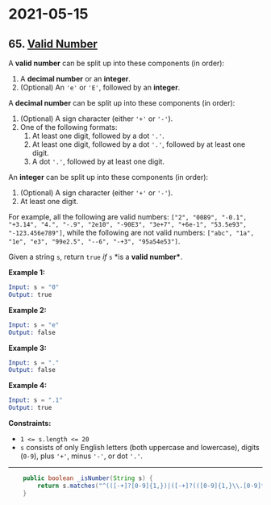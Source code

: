 # 2021-05-15

## 65. [Valid Number](https://leetcode.com/problems/valid-number/)

A **valid number** can be split up into these components (in order):

1. A **decimal number** or an **integer**.
2. (Optional) An `'e'` or `'E'`, followed by an **integer**.

A **decimal number** can be split up into these components (in order):

1. (Optional) A sign character (either `'+'` or `'-'`).
2. One of the following formats:
   1. At least one digit, followed by a dot `'.'`.
   2. At least one digit, followed by a dot `'.'`, followed by at least one digit.
   3. A dot `'.'`, followed by at least one digit.

An **integer** can be split up into these components (in order):

1. (Optional) A sign character (either `'+'` or `'-'`).
2. At least one digit.

For example, all the following are valid numbers: `["2", "0089", "-0.1", "+3.14", "4.", "-.9", "2e10", "-90E3", "3e+7", "+6e-1", "53.5e93", "-123.456e789"]`, while the following are not valid numbers: `["abc", "1a", "1e", "e3", "99e2.5", "--6", "-+3", "95a54e53"]`.

Given a string `s`, return `true` *if* `s` \*is a **valid number\***.

**Example 1:**

```s
Input: s = "0"
Output: true
```

**Example 2:**

```s
Input: s = "e"
Output: false
```

**Example 3:**

```s
Input: s = "."
Output: false
```

**Example 4:**

```s
Input: s = ".1"
Output: true
```

**Constraints:**

- `1 <= s.length <= 20`
- `s` consists of only English letters (both uppercase and lowercase), digits (`0-9`), plus `'+'`, minus `'-'`, or dot `'.'`.

---

```java
    public boolean _isNumber(String s) {
        return s.matches("^(([-+]?[0-9]{1,})|([-+]?(([0-9]{1,}\\.[0-9]*)|(\\.[0-9]{1,}))))([eE]([-+]?[0-9]{1,}))?$");
    }
```
